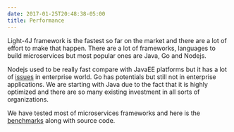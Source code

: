 ```yaml
---
date: 2017-01-25T20:48:38-05:00
title: Performance
---
```


Light-4J framework is the fastest so far on the market and there are a lot of effort to make that happen.
There are a lot of frameworks, languages to build microservices but most popular ones are Java, Go and Nodejs.

Nodejs used to be really fast compare with JavaEE platforms but it has a lot of 
[issues](https://networknt.github.io/light-4j/benchmarks/nodejs/) in enterprise world. Go has potentials but
still not in enterprise applications. We are starting with Java due to the fact that it is highly optimized
and there are so many existing investment in all sorts of organizations.

We have tested most of microservices frameworks and here is the 
[benchmarks](https://github.com/networknt/light-example-4j/tree/master/performance) along with source code.


